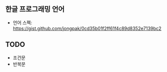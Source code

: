 ## 한글 프로그래밍 언어
* 언어 스펙: https://gist.github.com/jongpak/0cd35b01f2ff61f4c89d8352e7139bc2

## TODO
* 조건문
* 반복문
